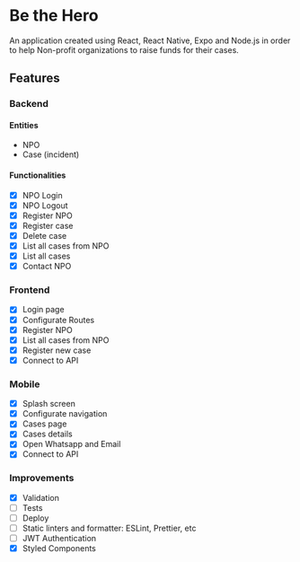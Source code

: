 # Be the Hero

An application created using React, React Native, Expo and Node.js in order to help Non-profit organizations to raise funds for their cases.

## Features

### Backend

#### Entities

- NPO
- Case (incident)

#### Functionalities

- [X] NPO Login
- [X] NPO Logout
- [X] Register NPO
- [X] Register case
- [X] Delete case
- [X] List all cases from NPO
- [X] List all cases
- [X] Contact NPO

### Frontend

- [X] Login page
- [X] Configurate Routes
- [X] Register NPO
- [X] List all cases from NPO
- [X] Register new case
- [X] Connect to API

### Mobile

- [X] Splash screen
- [X] Configurate navigation
- [X] Cases page
- [X] Cases details
- [X] Open Whatsapp and Email
- [X] Connect to API

### Improvements

- [X] Validation
- [ ] Tests
- [ ] Deploy
- [ ] Static linters and formatter: ESLint, Prettier, etc
- [ ] JWT Authentication
- [X] Styled Components

